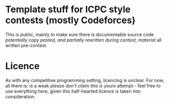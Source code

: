 # Template stuff for ICPC style contests (mostly Codeforces)
This is public, mainly to make sure there is documentable source code *potentially copy pasted, and partially rewritten during contest, material* all written pre-contest.
# Licence
As with any competitive programming setting, licencing is unclear. For now, all there is: is a weak *please don't claim this is yours* attempt - feel free to use everything here, given this half-hearted licence is taken into consideration.
